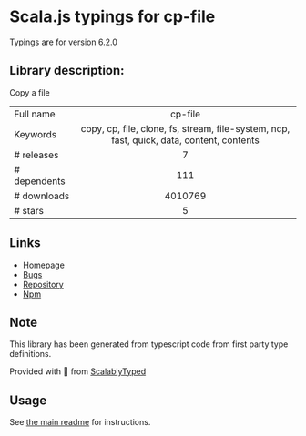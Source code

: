 
# Scala.js typings for cp-file

Typings are for version 6.2.0

## Library description:
Copy a file

|                    |                 |
| ------------------ | :-------------: |
| Full name          | cp-file |
| Keywords           | copy, cp, file, clone, fs, stream, file-system, ncp, fast, quick, data, content, contents |
| # releases         | 7 |
| # dependents       | 111 |
| # downloads        | 4010769 |
| # stars            | 5 |

## Links
- [Homepage](https://github.com/sindresorhus/cp-file#readme)
- [Bugs](https://github.com/sindresorhus/cp-file/issues)
- [Repository](https://github.com/sindresorhus/cp-file)
- [Npm](https://www.npmjs.com/package/cp-file)
    


## Note
This library has been generated from typescript code from first party type definitions.

Provided with :purple_heart: from [ScalablyTyped](https://github.com/oyvindberg/ScalablyTyped)

## Usage
See [the main readme](../../readme.md) for instructions.


